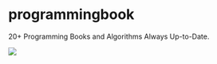 # programmingbook
20+ Programming Books and Algorithms Always Up-to-Date. 


![](https://github.com/fantasy2943/freeprogrammingbooks/blob/master/Programming-Books.jpg)
